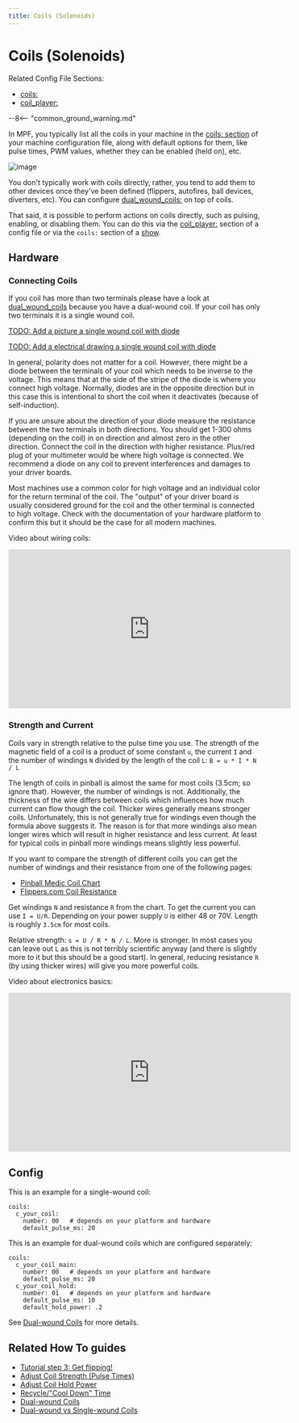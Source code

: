 ```yaml
---
title: Coils (Solenoids)
---
```


# Coils (Solenoids)


Related Config File Sections:

* [coils:](../../config/coils.md)
* [coil_player:](../../config/coil_player.md)

--8<-- "common_ground_warning.md"

In MPF, you typically list all the coils in your machine in the
[coils: section](../../config/coils.md) of your
machine configuration file, along with default options for them, like
pulse times, PWM values, whether they can be enabled (held on), etc.

![image](../images/coil.jpg)

You don't typically work with coils directly, rather, you tend to add
them to other devices once they've been defined (flippers, autofires,
ball devices, diverters, etc). You can configure
[dual_wound_coils:](../../config/dual_wound_coils.md) on top of coils.

That said, it is possible to perform actions on coils directly, such as
pulsing, enabling, or disabling them. You can do this via the
[coil_player:](../../config/coil_player.md) section of a config
file or via the `coils:` section of a
[show](../../shows/index.md).

## Hardware

### Connecting Coils

If you coil has more than two terminals please have a look at
[dual_wound_coils](dual_wound_coils.md) because you have a
dual-wound coil. If your coil has only two terminals it is a single wound
coil.

[TODO: Add a picture a single wound coil with diode](../../about/help.md)

[TODO: Add a electrical drawing a single wound coil with diode](../../about/help.md)

In general, polarity does not matter for a coil. However, there might be
a diode between the terminals of your coil which needs to be inverse to
the voltage. This means that at the side of the stripe of the diode is
where you connect high voltage. Normally, diodes are in the opposite
direction but in this case this is intentional to short the coil when it
deactivates (because of self-induction).

If you are unsure about the direction of your diode measure the
resistance between the two terminals in both directions. You should get
1-300 ohms (depending on the coil) in on direction and almost zero in
the other direction. Connect the coil in the direction with higher
resistance. Plus/red plug of your multimeter would be where high voltage
is connected. We recommend a diode on any coil to prevent interferences
and damages to your driver boards.

Most machines use a common color for high voltage and an individual
color for the return terminal of the coil. The "output" of your driver
board is usually considered ground for the coil and the other terminal
is connected to high voltage. Check with the documentation of your
hardware platform to confirm this but it should be the case for all
modern machines.

Video about wiring coils:

<div class="video-wrapper">
<iframe width="560" height="315" src="https://www.youtube.com/embed/peVNGqb2Wp8" title="YouTube video player" frameborder="0" allow="accelerometer; autoplay; clipboard-write; encrypted-media; gyroscope; picture-in-picture" allowfullscreen></iframe>
</div>

### Strength and Current

Coils vary in strength relative to the pulse time you use. The strength
of the magnetic field of a coil is a product of some constant `u`, the
current `I` and the number of windings `N` divided by the length of the
coil `L`: `B = u * I * N / L`

The length of coils in pinball is almost the same for most coils (3.5cm;
so ignore that). However, the number of windings is not. Additionally,
the thickness of the wire differs between coils which influences how
much current can flow though the coil. Thicker wires generally means
stronger coils. Unfortunately, this is not generally true for windings
even though the formula above suggests it. The reason is for that more
windings also mean longer wires which will result in higher resistance
and less current. At least for typical coils in pinball more windings
means slightly less powerful.

If you want to compare the strength of different coils you can get the
number of windings and their resistance from one of the following pages:

* [Pinball Medic Coil Chart](https://www.pinballmedic.net/coilchart.html)
* [Flippers.com Coil Resistance](https://flippers.com/coil-resistance.html)

Get windings `N` and resistance `R` from the chart. To get the current
you can use `I = U/R`. Depending on your power supply `U` is either 48
or 70V. Length is roughly `3.5cm` for most coils.

Relative strength: `s = U / R * N / L`. More is stronger. In most cases
you can leave out `L` as this is not terribly scientific anyway (and
there is slightly more to it but this should be a good start). In
general, reducing resistance `R` (by using thicker wires) will give you
more powerful coils.

Video about electronics basics:

<div class="video-wrapper">
<iframe width="560" height="315" src="https://www.youtube.com/embed/8ByqYkYKnFc" title="YouTube video player" frameborder="0" allow="accelerometer; autoplay; clipboard-write; encrypted-media; gyroscope; picture-in-picture" allowfullscreen></iframe>
</div>

## Config

This is an example for a single-wound coil:

``` mpf-config
coils:
  c_your_coil:
    number: 00   # depends on your platform and hardware
    default_pulse_ms: 20
```

This is an example for dual-wound coils which are configured separately:

``` mpf-config
coils:
  c_your_coil_main:
    number: 00   # depends on your platform and hardware
    default_pulse_ms: 20
  c_your_coil_hold:
    number: 01   # depends on your platform and hardware
    default_pulse_ms: 10
    default_hold_power: .2
```

See [Dual-wound Coils](dual_wound_coils.md) for more details.

## Related How To guides

* [Tutorial step 3: Get flipping!](../../tutorial/3_get_flipping.md)
* [Adjust Coil Strength (Pulse Times)](pulse_power.md)
* [Adjust Coil Hold Power](hold_power.md)
* [Recycle/"Cool Down" Time](recycle.md)
* [Dual-wound Coils](dual_wound_coils.md)
* [Dual-wound vs Single-wound Coils](dual_vs_single_wound.md)
